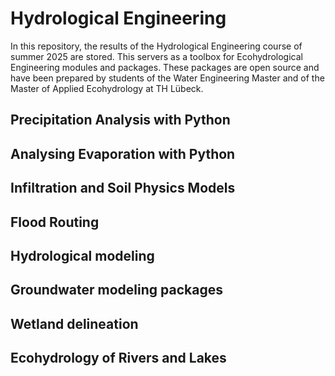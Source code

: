 # Hydrological Engineering
In this repository, the results of the Hydrological Engineering course of summer 2025 are stored. This servers as a toolbox for Ecohydrological Engineering modules and packages. These packages are open source and have been prepared by students of the Water Engineering Master and of the Master of Applied Ecohydrology at TH Lübeck.
## Precipitation Analysis with Python
## Analysing Evaporation with Python
## Infiltration and Soil Physics Models
## Flood Routing
## Hydrological modeling
## Groundwater modeling packages
## Wetland delineation
## Ecohydrology of Rivers and Lakes
